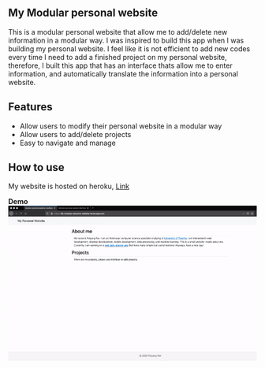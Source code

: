 ## My Modular personal website

This is a modular personal website that allow me to 
add/delete new information in a modular way. I was inspired to build this app when I was building my personal website. I feel like it is not efficient to add new codes every time I need to add a finished project on my personal website, therefore, I built this app that has an interface thats allow me to enter information, and automatically translate the information into a personal website.

## Features
* Allow users to modify their personal website in a modular way
* Allow users to add/delete projects
* Easy to navigate and manage

## How to use
My website is hosted on heroku, [Link](https://ffy-modular-website-interface.herokuapp.com/)

**Demo**
<img src="./readme-assets/demo.gif" alt="demo">
